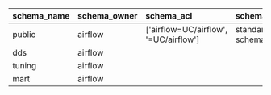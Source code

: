 | schema_name   | schema_owner   | schema_acl                            | schema_decription      |
|:--------------|:---------------|:--------------------------------------|:-----------------------|
| public        | airflow        | ['airflow=UC/airflow', '=UC/airflow'] | standard public schema |
| dds           | airflow        |                                       |                        |
| tuning        | airflow        |                                       |                        |
| mart          | airflow        |                                       |                        |